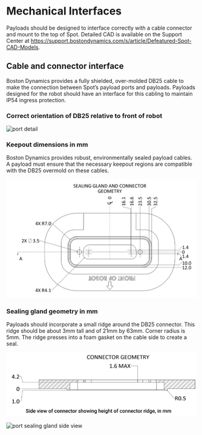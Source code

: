 <!--
Copyright (c) 2022 Boston Dynamics, Inc.  All rights reserved.

Downloading, reproducing, distributing or otherwise using the SDK Software
is subject to the terms and conditions of the Boston Dynamics Software
Development Kit License (20191101-BDSDK-SL).
-->

# Mechanical Interfaces


Payloads should be designed to interface correctly with a cable connector and mount to the top of Spot. Detailed CAD is available on the Support Center at https://support.bostondynamics.com/s/article/Defeatured-Spot-CAD-Models.


## Cable and connector interface

Boston Dynamics provides a fully shielded, over-molded DB25 cable to make the connection between Spot’s payload ports and payloads. Payloads designed for the robot should have an interface for this cabling to maintain IP54 ingress protection.


### Correct orientation of DB25 relative to front of robot



![port detail][mech-image1]


### Keepout dimensions in mm

Boston Dynamics provides robust, environmentally sealed payload cables. A payload must ensure that the necessary keepout regions are compatible with the DB25 overmold on these cables.


![port keepout][mech-image2]


### Sealing gland geometry in mm

Payloads should incorporate a small ridge around the DB25 connector. This ridge should be about 3mm tall and of 21mm by 63mm. Corner radius is 5mm. The ridge presses into a foam gasket on the cable side to create a seal.


![port sealing gland][mech-image3]


![port sealing gland side view][mech-image4]


<!--- image and page reference link definitions --->
[config-image1]: images/payload1.png
[config-image2]: images/payload2.png
[config-image3]: images/payload3.png
[config-image4]: images/payload4.png
[config-image5]: images/config-image5.png
[config-image6]: images/config-image6.png
[config-image7]: images/payload7.png
[config-image8]: images/payload8.png

[elec-image1]: images/elec-image1.png
[elec-image2]: images/elec-image2.png
[elec-image3]: images/elec-image3.png

[guidelines-image1]: images/guidelines-image3.png

[mech-image1]: images/mech-image1.png
[mech-image2]: images/mech-image2.png
[mech-image3]: images/mech-image3.png
[mech-image4]: images/mech-image4.png

[rails-image1]: images/rails-image1.png
[rails-image2]: images/rails-image2.png
[rails-image3]: images/rails-image3.png

[payload-top]: Readme.md "Developing and managing Spot payloads"
[configuration]: payload_configuration_requirements.md "Payload configuration requirements"
[mechanical]: mechanical_interfaces.md "Mechanical interfaces"
[mounting-rails]: robot_mounting_rails.md "Robot mounting rails"
[robust-payload]: guidelines_for_robust_payload_design.md "Guidelines for robust payload design"
[electrical]: robot_electrical_interface.md "Robot electrical interface"
[payload-software]: configuring_payload_software.md "Configuring payload software"
